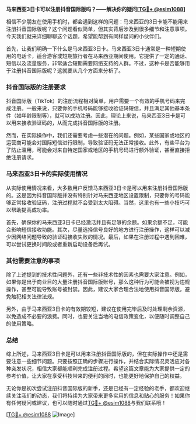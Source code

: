 **马来西亚3日卡可以注册抖音国际版吗？——解决你的疑问[[TG💪+ @esim1088](https://t.me/s/esim1088)]**

相信不少朋友在使用手机时，都会遇到这样的问题：马来西亚的3日卡能不能用来注册抖音国际版呢？这个问题看似简单，但其实背后涉及到很多细节和注意事项。今天我们就来详细聊聊这个话题，希望能帮到有同样疑问的小伙伴们。

首先，让我们明确一下什么是马来西亚3日卡。马来西亚3日卡通常是一种短期使用的电话卡，适合游客或短期旅行者在马来西亚期间使用。它提供了一定的通话、短信以及流量服务，非常适合短期需要网络支持的人群。不过，这种卡是否能够用于注册抖音国际版呢？这就要从几个方面来分析了。

### 抖音国际版的注册要求

抖音国际版（TikTok）的注册流程相对简单，用户需要一个有效的手机号码来完成注册。一般来说，只要你的手机号码能够接收验证码短信，并且满足其他基本条件（如年龄限制等），就可以成功注册。因此，理论上来说，马来西亚3日卡是可以用来接收验证码的，从而完成抖音国际版的注册。

然而，在实际操作中，我们还需要考虑一些潜在的问题。例如，某些国家或地区的运营商可能会对国际短信进行限制，导致验证码无法正常接收。此外，有些平台为了防止滥用，可能会对来自特定国家或地区的手机号码进行额外验证，甚至直接拒绝注册请求。

### 马来西亚3日卡的实际使用情况

从实际使用情况来看，大多数用户反馈马来西亚3日卡是可以用来注册抖音国际版的。这是因为抖音国际版并没有特别针对马来西亚地区设置限制，只要你的号码能够正常接收验证码，注册过程就不会受到太大阻碍。当然，这里也有一些小技巧可以帮助提高成功率。

首先，确保你的马来西亚3日卡已经激活并且有足够的余额。如果余额不足，可能会影响短信接收功能。其次，尽量选择信号良好的地方进行注册操作，这样可以减少因网络问题导致的验证码接收失败的情况。最后，如果在注册过程中遇到困难，可以尝试更换时间段或者重新启动设备后再试。

### 其他需要注意的事项

除了上述提到的技术性问题外，还有一些非技术性的因素也需要大家注意。例如，如果你是出于商业目的大量注册抖音国际版账号，那么这种行为可能会被视为违规操作，甚至可能导致账号被封禁。因此，建议大家合理合法地使用抖音国际版，避免触犯相关法律法规。

另外，由于马来西亚3日卡的有效期较短，建议在使用完毕后及时处理剩余资源，以免造成不必要的浪费。同时，也要关注当地的电信政策变化，以便随时调整自己的使用策略。

### 总结

综上所述，马来西亚3日卡是可以用来注册抖音国际版的，但在实际操作中还是需要注意一些细节问题。只要按照正确的步骤进行操作，并结合实际情况灵活应对各种突发状况，相信大家都能顺利完成注册过程。希望这篇文章能为大家提供一定的参考价值，让大家在享受科技带来的便利的同时，也能更好地保护自己的权益。

无论你是初次尝试注册抖音国际版的新手，还是已经有一定经验的老手，都欢迎继续关注我们的动态，我们将持续为大家带来更多实用的信息和贴心的服务！如果你有任何疑问或建议，也可以随时通过[TG💪+ @esim1088](https://t.me/s/esim1088)与我们联系哦！

[[TG💪+ @esim1088](https://t.me/s/esim1088) ![Image](https://i.postimg.cc/4NQfJmqS/Snipaste-2025-05-13-00-14-12.png)]
